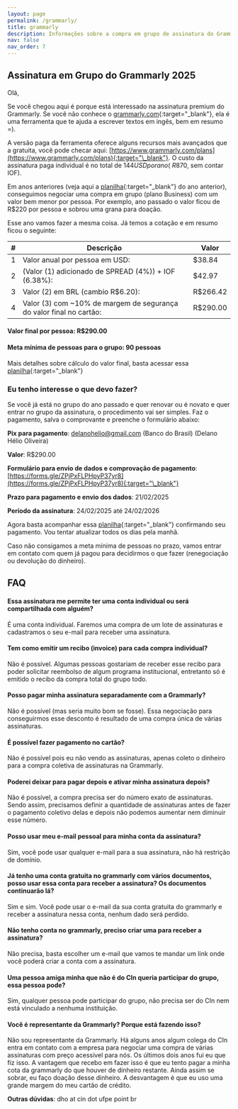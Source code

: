 ```yaml
---
layout: page
permalink: /grammarly/
title: grammarly
description: Informações sobre a compra em grupo de assinatura do Grammarly 
nav: false
nav_order: 7
---
```


## Assinatura em Grupo do Grammarly 2025

Olá,

Se você chegou aqui é porque está interessado na assinatura premium do Grammarly.
Se você não conhece o [grammarly.com](https://www.grammarly.com/){:target="\_blank"}, ela é uma ferramenta que te ajuda a escrever textos em ingês, bem em resumo =).

A versão paga da ferramenta oferece alguns recursos mais avançados que a gratuita, você pode checar aqui: [https://www.grammarly.com/plans](https://www.grammarly.com/plans){:target="\_blank"}.
O custo da assinatura paga individual é no total de $144 USD por ano (~ R$870, sem contar IOF).

Em anos anteriores (veja aqui a [planilha](https://docs.google.com/spreadsheets/d/1r-CY_j9e8uHkJXepYTwTcMRxKJSRUY70Z-dvOf1C7Yc/edit?usp=sharing){:target="\_blank"} do ano anterior), conseguimos negociar uma compra em grupo (plano Business) com um valor bem menor por pessoa. 
Por exemplo, ano passado o valor ficou de R$220 por pessoa e sobrou uma grana para doação.

Esse ano vamos fazer a mesma coisa. Já temos a cotação e em resumo ficou o seguinte:

| # | Descrição                                                           | Valor    |
|---|---------------------------------------------------------------------|----------|
| 1 | Valor anual por pessoa em USD:                                      | $38.84   |
| 2 | (Valor (1) adicionado de SPREAD (4%)) + IOF (6.38%):                | $42.97   |
| 3 | Valor (2) em BRL (cambio R$6.20):                                   | R$266.42 |
| 4 | Valor (3) com ~10% de margem de segurança do valor final no cartão: | R$290.00 |

#### Valor final por pessoa: R$290.00

#### Meta mínima de pessoas para o grupo: 90 pessoas

Mais detalhes sobre cálculo do valor final, basta acessar essa [planilha](https://docs.google.com/spreadsheets/d/1jtP1QjYiuKUYc2k0968i3RzKxkoe1LQNgt9mF8nfLdM/edit?usp=sharing){:target="\_blank"}

### Eu tenho interesse o que devo fazer?

Se você já está no grupo do ano passado e quer renovar ou é novato e quer entrar no grupo da assinatura, o procedimento vai ser simples. Faz o pagamento, salva o comprovante e preenche o formulário abaixo:

**Pix para pagamento**: delanohelio@gmail.com (Banco do Brasil) (Delano Hélio Oliveira)

**Valor**: R$290.00

**Formulário para envio de dados e comprovação de pagamento**: [https://forms.gle/ZPjPxFLPHpyP37yr8](https://forms.gle/ZPjPxFLPHpyP37yr8){:target="\_blank"}

**Prazo para pagamento e envio dos dados**: 21/02/2025

**Período da assinatura**: 24/02/2025 até 24/02/2026

Agora basta acompanhar essa [planilha](https://docs.google.com/spreadsheets/d/1jtP1QjYiuKUYc2k0968i3RzKxkoe1LQNgt9mF8nfLdM/edit?usp=sharing){:target="\_blank"} confirmando seu pagamento. Vou tentar atualizar todos os dias pela manhã.

Caso não consigamos a meta mínima de pessoas no prazo, vamos entrar em contato com quem já pagou para decidirmos o que fazer (renegociação ou devolução do dinheiro).


## FAQ

#### Essa assinatura me permite ter uma conta individual ou será compartilhada com alguém?
É uma conta individual. Faremos uma compra de um lote de assinaturas e cadastramos o seu e-mail para receber uma assinatura.

#### Tem como emitir um recibo (invoice) para cada compra individual?
Não é possível. Algumas pessoas gostariam de receber esse recibo para poder solicitar reembolso de algum programa institucional, entretanto só é emitido o recibo da compra total do grupo todo.

#### Posso pagar minha assinatura separadamente com a Grammarly?
Não é possível (mas seria muito bom se fosse). Essa negociação para conseguirmos esse desconto é resultado de uma compra única de várias assinaturas.

#### É possível fazer pagamento no cartão?
Não é possível pois eu não vendo as assinaturas, apenas coleto o dinheiro para a compra coletiva de assinaturas na Grammarly.

#### Poderei deixar para pagar depois e ativar minha assinatura depois?
Não é possível, a compra precisa ser do número exato de assinaturas. Sendo assim, precisamos definir a quantidade de assinaturas antes de fazer o pagamento coletivo delas e depois não podemos aumentar nem diminuir esse número.

#### Posso usar meu e-mail pessoal para minha conta da assinatura?
Sim, você pode usar qualquer e-mail para a sua assinatura, não há restrição de domínio.

#### Já tenho uma conta gratuita no grammarly com vários documentos, posso usar essa conta para receber a assinatura? Os documentos continuarão lá?
Sim e sim. Você pode usar o e-mail da sua conta gratuita do grammarly e receber a assinatura nessa conta, nenhum dado será perdido.

#### Não tenho conta no grammarly, preciso criar uma para receber a assinatura?
Não precisa, basta escolher um e-mail que vamos te mandar um link onde você poderá criar a conta com a assinatura.

#### Uma pessoa amiga minha que não é do CIn queria participar do grupo, essa pessoa pode?
Sim, qualquer pessoa pode participar do grupo, não precisa ser do CIn nem está vinculado a nenhuma instituição.

#### Você é representante da Grammarly? Porque está fazendo isso?
Não sou representante da Grammarly. Há alguns anos algum colega do CIn entra em contato com a empresa para negociar uma compra de várias assinaturas com preço acessível para nós. Os últimos dois anos fui eu que fiz isso. A vantagem que recebo em fazer isso é que eu tento pagar a minha cota da grammarly do que houver de dinheiro restante. Ainda assim se sobrar, eu faço doação desse dinheiro. A desvantagem é que eu uso uma grande margem do meu cartão de crédito.

**Outras dúvidas**: dho at cin dot ufpe point br
